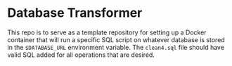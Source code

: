 # Database Transformer
This repo is to serve as a template repository for setting up a Docker container that will run a specific SQL script on whatever database is stored in the `$DATABASE_URL` environment variable. The `clean4.sql` file should have valid SQL added for all operations that are desired.
